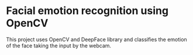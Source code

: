 # Facial emotion recognition using OpenCV
This project uses OpenCV and DeepFace library and classifies the emotion of the face taking the input by the webcam.
